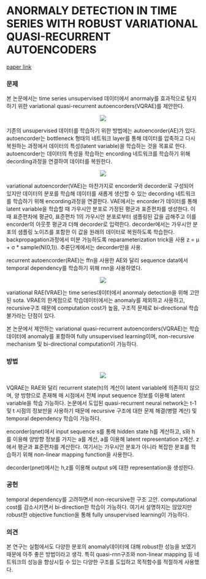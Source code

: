 # ANORMALY DETECTION IN TIME SERIES WITH ROBUST VARIATIONAL QUASI-RECURRENT AUTOENCODERS

[paper link](https://ieeexplore.ieee.org/abstract/document/9835268?casa_token=qM7YMrxC3nwAAAAA:u612PIVhZ7OSH9BlkP3-b3oqpe8URi_QleplMr7NEo13RkpiJ0BHZi4XLC6RqqpABlQpMqRxlzo)

### 문제

본 논문에서는 time series unsupervised 데이터에서 anormaly를 효과적으로 탐지하기 위한 variational quasi-recurrent autoencorders(VQRAE)를 제안한다.

<p align="center"><img src="kieu2022anomaly_1.png"></p>

기존의 unsupervised 데이터를 학습하기 위한 방법에는 autoencorder(AE)가 있다. autoencorder는 bottleneck 형태의 네트워크 layer를 통해 데이터를 압축하고
다시 복원하는 과정에서 데이터의 특성(latent variable)을 학습하는 것을 목표로 한다. autoencorder는 데이터의 특성을 학습하는 encording 네트워크를
학습하기 위해 decording과정을 연결하여 데이터를 복원한다.

<p align="center"><img src="kieu2022anomaly_2.png"></p>

variational autoencorder(VAE)는 마찬가지로 encorder와 decorder로 구성되어 있지만 데이터의 분포를 학습해
데이터를 새롭게 생산할 수 있는 decording 네트워크를 학습하기 위해 encording과정을 연결한다.
VAE에서는 encorder가 데이터를 통해 latent variable을 학습할 때 가우시안 분포로 가정된 평균과 표준편차를 생성한다.
이때 표준편차에 평균0, 표준편차 1의 가우시안 분포로부터 샘플링된 값을 곱해주고 이를 encorder의 아웃풋 평균과 더해 decorder로 입력한다.
decorder에서는 가우시안 분포의 샘플링 노이즈를 포함한 이 값을 원래의 데이터로 복원하도록 학습한다.
backpropagation과정에서 미분 가능하도록 reparameterization trick을 사용 z = μ + σ * sample(N(0,1)).
추론단계에서는 decorder만을 사용.

recurrent autoencorder(RAE)는 ffn을 사용한 AE와 달리 sequence data에서 temporal dependency를 학습하기 위해 rnn을 사용하였다.

<p align="center"><img src="kieu2022anomaly_3.png"></p>

variational RAE(VRAE)는 time series데이터에서 anormaly detection을 위해 고안된 sota.
VRAE의 한계점으로 학습데이터에서는 anomaly를 제외하고 사용하고, recursive구조 때문에 computation cost가 높음, 구조적 문제로 bi-directional 학습 불가라는 단점이 있다.

본 논문에서 제안하는 variational quasi-recurrent autoencorders(VQRAE)는 학습데이터에 anomaly를 포함하여 fully unsupervised learning이며, 
non-recursive mechanism 및 bi-directional computation이 가능하다.

### 방법

<p align="center"><img src="kieu2022anomaly_4.png"></p>

VQRAE는 RAE와 달리 recurrent state(h)의 계산이 latent variable에 의존하지 않으며, 양 방향으로 존재해 매 시점에서 전체 input sequence 정보를 이용해
latent variable을 학습 가능하다. 논문에서 도입된 quasi-recurrent neural network는 t-1 및 t 시점의 정보만을 사용하기 때문에
recursive 구조에 대한 문제 해결(병렬 계산) 및 temporal dependency 학습이 가능하다.

encorder(qnet)에서 input sequence s를 통해 hidden state h를 계산하고, s와 h를 이용해 양방향 정보를 가지는 a를 계산, a를 이용해 latent representation z계산.
z에서 평균과 표준편차를 계산한다. 여기서는 가우시안 분포가 아니라 복잡한 분포를 학습하기 위해 non-linear mapping function을 사용한다.

decorder(pnet)에서는 h,z를 이용해 output s에 대한 representation을 생성한다.

### 공헌

temporal dependency를 고려하면서 non-recursive한 구조 고안. computational cost를 감소시키면서 bi-direction한 학습이 가능하다.
여기서 설명하지는 않았지만 robust한 objective function을 통해 fully unsupervised learning이 가능하다.

### 의견

본 연구는 실험에서도 다양한 분포의 anomaly데이터에 대해 robust한 성능을 보였기 때문에 아주 좋은 방법이라고 생각. 특히 quasi-rnn구조와 non-linear mapping 등
네트워크의 성능을 향상시킬 수 있는 다양한 구조를 도입하고 목적함수를 적절하게 사용했다.
